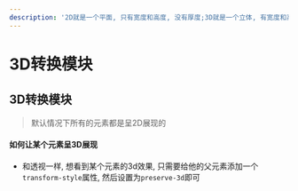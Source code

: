 ```yaml
---
description: '2D就是一个平面, 只有宽度和高度, 没有厚度;3D就是一个立体, 有宽度和高度, 还有厚度.'
---
```


# 3D转换模块

## 3D转换模块

> 默认情况下所有的元素都是呈2D展现的

#### 如何让某个元素呈3D展现

* 和透视一样, 想看到某个元素的3d效果, 只需要给他的父元素添加一个`transform-style`属性, 然后设置为`preserve-3d`即可

